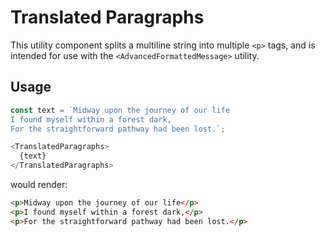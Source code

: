 # Translated Paragraphs

This utility component splits a multiline string into multiple `<p>` tags, and is intended for use with the `<AdvancedFormattedMessage>` utility.

## Usage

```javascript
const text = `Midway upon the journey of our life
I found myself within a forest dark,
For the straightforward pathway had been lost.`;

<TranslatedParagraphs>
  {text}
</TranslatedParagraphs>
```

would render:

```html
<p>Midway upon the journey of our life</p>
<p>I found myself within a forest dark,</p>
<p>For the straightforward pathway had been lost.</p>
```
